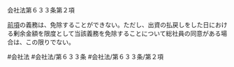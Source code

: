 会社法第６３３条第２項

[前項](会社法＿＿＿＿第６３３条第１項)の義務は、免除することができない。ただし、出資の払戻しをした日における剰余金額を限度として当該義務を免除することについて総社員の同意がある場合は、この限りでない。

#会社法
#会社法/第６３３条
#会社法/第６３３条/第２項
